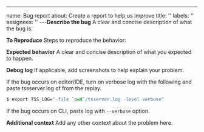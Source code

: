 ---

name: Bug report
about: Create a report to help us improve
title: ''
labels: ''
assignees: ''
---**Describe the bug**
A clear and concise description of what the bug is.

**To Reproduce**
Steps to reproduce the behavior:

**Expected behavior**
A clear and concise description of what you expected to happen.

**Debug log**
If applicable, add screenshots to help explain your problem.

If the bug occurs on editor/IDE, turn on verbose log with the following and paste tssserver.log of from the replay.

```sh
$ export TSS_LOG="-file `pwd`/tsserver.log -level verbose"
```

If the bug occurs on CLI, paste log with `--verbose` option.

**Additional context**
Add any other context about the problem here.
